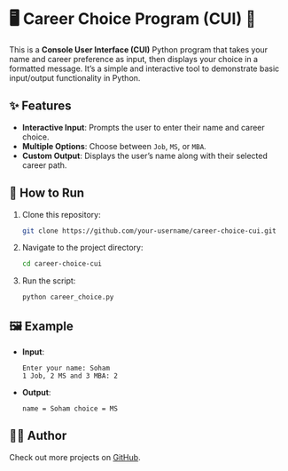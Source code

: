 # 🖥️ Career Choice Program (CUI) 🌟

This is a **Console User Interface (CUI)** Python program that takes your name and career preference as input, then displays your choice in a formatted message. It’s a simple and interactive tool to demonstrate basic input/output functionality in Python.

## ✨ Features  
- **Interactive Input**: Prompts the user to enter their name and career choice.  
- **Multiple Options**: Choose between `Job`, `MS`, or `MBA`.  
- **Custom Output**: Displays the user’s name along with their selected career path.  

## 🚀 How to Run  
1. Clone this repository:  
   ```bash
   git clone https://github.com/your-username/career-choice-cui.git
   ```  
2. Navigate to the project directory:  
   ```bash
   cd career-choice-cui
   ```  
3. Run the script:  
   ```bash
   python career_choice.py
   ```  

## 🖼️ Example  
- **Input**:  
  ```  
  Enter your name: Soham  
  1 Job, 2 MS and 3 MBA: 2  
  ```  
- **Output**:  
  ```
  name = Soham choice = MS
  ```

## 👨‍💻 Author   
Check out more projects on [GitHub](https://github.com/sohamrane10).  
